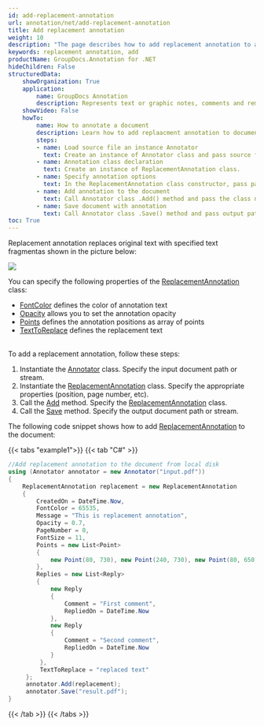 ```yaml
---
id: add-replacement-annotation
url: annotation/net/add-replacement-annotation
title: Add replacement annotation
weight: 10
description: "The page describes how to add replacement annotation to a document using GroupDocs.Annotation for .NET."
keywords: replacement annotation, add
productName: GroupDocs.Annotation for .NET
hideChildren: False
structuredData:
    showOrganization: True
    application:    
        name: GroupDocs Annotation
        description: Represents text or graphic notes, comments and remarks attached to a specific part of the content of the document using C#
    showVideo: False
    howTo:
        name: How to annotate a document
        description: Learn how to add replaacment annotation to document step by step
        steps:
        - name: Load source file an instance Annotator
          text: Create an instance of Annotator class and pass source file path as a constructor parameter. You may specify absolute or relative file path as per your requirements. 
        - name: Annotation class declaration
          text: Create an instance of ReplacementAnnotation class.
        - name: Specify annotation options 
          text: In the ReplacementAnnotation class constructor, pass parameters.
        - name: Add annotation to the document
          text: Call Annotator class .Add() method and pass the class name ReplacementAnnotation.
        - name: Save document with annotation
          text: Call Annotator class .Save() method and pass output path file.
toc: True
---
```

Replacement annotation replaces original text with specified text fragmentas shown in the picture below: 

![](/annotation/net/images/add-replacement-annotation.png)

You can specify the following properties of the [ReplacementAnnotation](https://reference.groupdocs.com/net/annotation/groupdocs.annotation.models.annotationmodels/replacementannotation) class:

*   [FontColor](https://reference.groupdocs.com/annotation/net/groupdocs.annotation.models.annotationmodels/replacementannotation/properties/fontcolor) defines the color of annotation text
*   [Opacity](https://reference.groupdocs.com/annotation/net/groupdocs.annotation.models.annotationmodels/replacementannotation/properties/opacity) allows you to set the annotation opacity
*   [Points](https://reference.groupdocs.com/annotation/net/groupdocs.annotation.models.annotationmodels/replacementannotation/properties/points) defines the annotation positions as array of points
*   [TextToReplace](https://reference.groupdocs.com/annotation/net/groupdocs.annotation.models.annotationmodels/replacementannotation/properties/texttoreplace) defines the replacement text   
     

To add a replacement annotation, follow these steps:

1.   Instantiate the [Annotator](https://reference.groupdocs.com/net/annotation/groupdocs.annotation/annotator) class. Specify the input document path or stream.
2.   Instantiate the [ReplacementAnnotation](https://reference.groupdocs.com/net/annotation/groupdocs.annotation.models.annotationmodels/replacementannotation) class. Specify the appropriate properties (position, page number, etc).
3.   Call the [Add](https://reference.groupdocs.com/net/annotation/groupdocs.annotation/annotator/methods/add) method. Specify the [ReplacementAnnotation](https://reference.groupdocs.com/net/annotation/groupdocs.annotation.models.annotationmodels/replacementannotation) class.
4.  Call the [Save](https://reference.groupdocs.com/net/annotation/groupdocs.annotation/annotator/methods/save/index) method. Specify the output document path or stream. 

  

The following code snippet shows how to add [ReplacementAnnotation](https://reference.groupdocs.com/net/annotation/groupdocs.annotation.models.annotationmodels/replacementannotation) to the document:

{{< tabs "example1">}}
{{< tab "C#" >}}
```csharp
//Add replacement annotation to the document from local disk
using (Annotator annotator = new Annotator("input.pdf"))
{
	ReplacementAnnotation replacement = new ReplacementAnnotation
    {
    	CreatedOn = DateTime.Now,
        FontColor = 65535,
        Message = "This is replacement annotation",
        Opacity = 0.7,
        PageNumber = 0,
        FontSize = 11,
        Points = new List<Point>
        {
        	new Point(80, 730), new Point(240, 730), new Point(80, 650), new Point(240, 650)
        },
        Replies = new List<Reply>
        {
        	new Reply
            {
            	Comment = "First comment",
                RepliedOn = DateTime.Now
            },
            new Reply
            {
                Comment = "Second comment",
                RepliedOn = DateTime.Now
            }
         },
         TextToReplace = "replaced text"
     };
     annotator.Add(replacement);
     annotator.Save("result.pdf");
}
```
{{< /tab >}}
{{< /tabs >}}